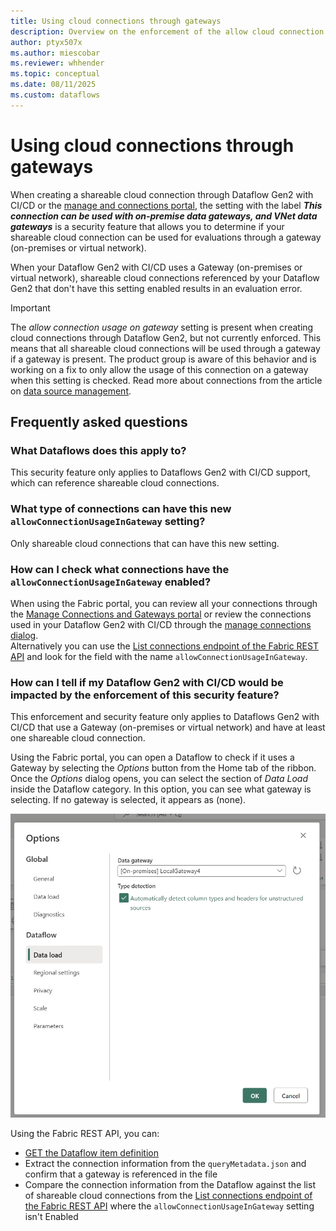 ```yaml
---
title: Using cloud connections through gateways
description: Overview on the enforcement of the allow cloud connection usage on gateway setting for Dataflow Gen2 and its most frequently asked questions
author: ptyx507x
ms.author: miescobar
ms.reviewer: whhender
ms.topic: conceptual
ms.date: 08/11/2025
ms.custom: dataflows
---
```


# Using cloud connections through gateways

When creating a shareable cloud connection through Dataflow Gen2 with CI/CD or the [manage and connections portal](data-source-management.md), the setting with the label ***This connection can be used with on-premise data gateways, and VNet data gateways*** is a security feature that allows you to determine if your shareable cloud connection can be used for evaluations through a gateway (on-premises or virtual network).

When your Dataflow Gen2 with CI/CD uses a Gateway (on-premises or virtual network), shareable cloud connections referenced by your Dataflow Gen2 that don't have this setting enabled results in an evaluation error.

>[!IMPORTANT]
>The *allow connection usage on gateway* setting is present when creating cloud connections through Dataflow Gen2, but not currently enforced. This means that all shareable cloud connections will be used through a gateway if a gateway is present. The product group is aware of this behavior and is working on a fix to only allow the usage of this connection on a gateway when this setting is checked.
>Read more about connections from the article on [data source management](data-source-management.md).

## Frequently asked questions

### What Dataflows does this apply to?
This security feature only applies to Dataflows Gen2 with CI/CD support, which can reference shareable cloud connections.

### What type of connections can have this new `allowConnectionUsageInGateway` setting?
  Only shareable cloud connections that can have this new setting.

### How can I check what connections have the `allowConnectionUsageInGateway` enabled?
  When using the Fabric portal, you can review all your connections through the [Manage Connections and Gateways portal](data-source-management.md) or review the connections used in your Dataflow Gen2 with CI/CD through the [manage connections dialog](/power-query/manage-connections).
  </br>
  Alternatively you can use the [List connections endpoint of the Fabric REST API](/rest/api/fabric/core/connections/list-connections) and look for the field with the name `allowConnectionUsageInGateway`.

### How can I tell if my Dataflow Gen2 with CI/CD would be impacted by the enforcement of this security feature?

This enforcement and security feature only applies to Dataflows Gen2 with CI/CD that use a Gateway (on-premises or virtual network) and have at least one shareable cloud connection.

Using the Fabric portal, you can open a Dataflow to check if it uses a Gateway by selecting the *Options* button from the Home tab of the ribbon. Once the *Options* dialog opens, you can select the section of *Data Load* inside the Dataflow category. In this option, you can see what gateway is selecting. If no gateway is selected, it appears as (none).

![Screenshot of the options dialog showing how a gateway with the name LocalGateway4 appears have been selected](media/dataflow-gen2-cloud-connection-gateway-use/options-dialog-gateway.png)

Using the Fabric REST API, you can:
* [GET the Dataflow item definition](/rest/api/fabric/dataflow/items/get-dataflow-definition)
* Extract the connection information from the `queryMetadata.json` and confirm that a gateway is referenced in the file
* Compare the connection information from the Dataflow against the list of shareable cloud connections from the [List connections endpoint of the Fabric REST API](/rest/api/fabric/core/connections/list-connections) where the `allowConnectionUsageInGateway` setting isn't Enabled
